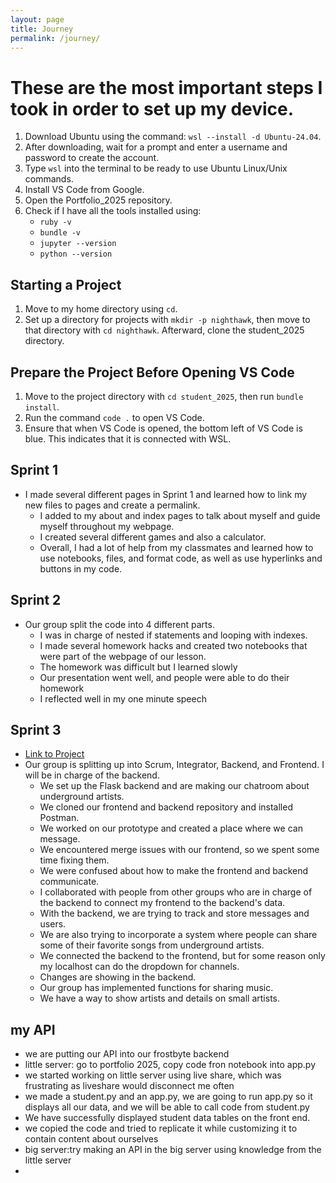 ```yaml
---
layout: page
title: Journey
permalink: /journey/
---
```

# These are the most important steps I took in order to set up my device.

1. Download Ubuntu using the command: `wsl --install -d Ubuntu-24.04`.
2. After downloading, wait for a prompt and enter a username and password to create the account.
3. Type `wsl` into the terminal to be ready to use Ubuntu Linux/Unix commands.
4. Install VS Code from Google.
5. Open the Portfolio_2025 repository.
6. Check if I have all the tools installed using:
   - `ruby -v`
   - `bundle -v`
   - `jupyter --version`
   - `python --version`

## Starting a Project

1. Move to my home directory using `cd`.
2. Set up a directory for projects with `mkdir -p nighthawk`, then move to that directory with `cd nighthawk`. Afterward, clone the student_2025 directory.

## Prepare the Project Before Opening VS Code

1. Move to the project directory with `cd student_2025`, then run `bundle install`.
2. Run the command `code .` to open VS Code.
3. Ensure that when VS Code is opened, the bottom left of VS Code is blue. This indicates that it is connected with WSL.

## Sprint 1

- I made several different pages in Sprint 1 and learned how to link my new files to pages and create a permalink.
  - I added to my about and index pages to talk about myself and guide myself throughout my webpage.
  - I created several different games and also a calculator.
  - Overall, I had a lot of help from my classmates and learned how to use notebooks, files, and format code, as well as use hyperlinks and buttons in my code.

## Sprint 2

- Our group split the code into 4 different parts.
  - I was in charge of nested if statements and looping with indexes.
  - I made several homework hacks and created two notebooks that were part of the webpage of our lesson.
  - The homework was difficult but I learned slowly
  - Our presentation went well, and people were able to do their homework
  - I reflected well in my one minute speech

## Sprint 3

- [Link to Project](https://nighthawkcoders.github.io/flocker_frontend/undgdmusic/)
- Our group is splitting up into Scrum, Integrator, Backend, and Frontend. I will be in charge of the backend.
  - We set up the Flask backend and are making our chatroom about underground artists.
  - We cloned our frontend and backend repository and installed Postman.
  - We worked on our prototype and created a place where we can message.
  - We encountered merge issues with our frontend, so we spent some time fixing them.
  - We were confused about how to make the frontend and backend communicate.
  - I collaborated with people from other groups who are in charge of the backend to connect my frontend to the backend's data.
  - With the backend, we are trying to track and store messages and users.
  - We are also trying to incorporate a system where people can share some of their favorite songs from underground artists.
  - We connected the backend to the frontend, but for some reason only my localhost can do the dropdown for channels.
  - Changes are showing in the backend.
  - Our group has implemented functions for sharing music.
  - We have a way to show artists and details on small artists.
  
## my API
 - we are putting our API into our frostbyte backend
 - little server: go to portfolio 2025, copy code fron notebook into app.py
 - we started working on little server using live share, which was frustrating as liveshare would disconnect me often
 - we made a student.py and an app.py, we are going to run app.py so it displays all our data, and we will be able to call code from student.py
 - We have successfully displayed student data tables on the front end.
 - we copied the code and tried to replicate it while customizing it to contain content about ourselves
 - big server:try making an API in the big server using knowledge from the little server
 - 
<script src="https://utteranc.es/client.js"
        repo="Ellioty15/Elliot_2025"
        issue-term="pathname"
        theme="github-light"
        crossorigin="anonymous"
        async>
</script>